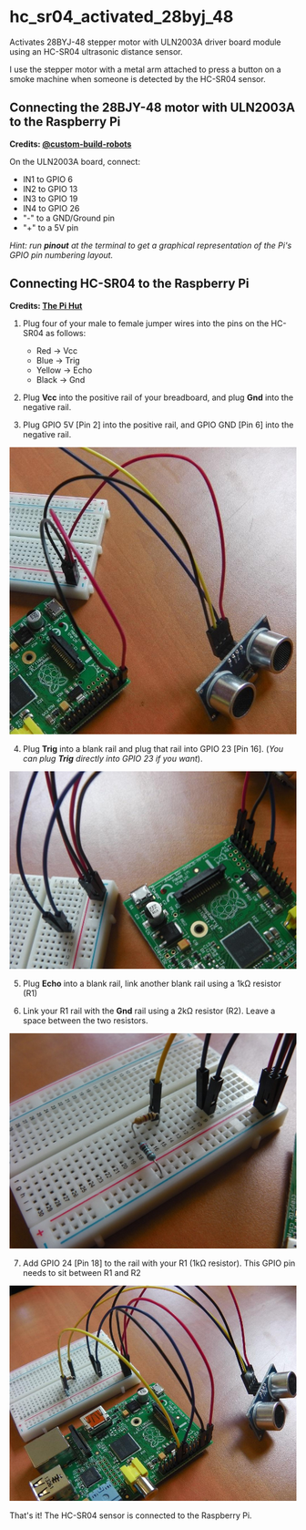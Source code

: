 # hc_sr04_activated_28byj_48
Activates 28BYJ-48 stepper motor with ULN2003A driver board module using an HC-SR04 ultrasonic distance sensor. 

I use the stepper motor with a metal arm attached to press a button on a smoke machine when someone is detected by the HC-SR04 sensor.

## Connecting the 28BJY-48 motor with ULN2003A to the Raspberry Pi
**Credits: [@custom-build-robots](https://github.com/custom-build-robots/Stepper-motor-28BYJ-48-Raspberry-Pi/commit/d8f6b5f3ee4d6b22d3fe40d81d0be09287c97c89)**

On the ULN2003A board, connect:
- IN1 to GPIO 6
- IN2 to GPIO 13
- IN3 to GPIO 19
- IN4 to GPIO 26
- "-" to a GND/Ground pin
- "+" to a 5V pin

*Hint: run **pinout** at the terminal to get a graphical representation of the Pi's GPIO pin numbering layout.*

## Connecting HC-SR04 to the Raspberry Pi
**Credits: [The Pi Hut](https://thepihut.com/blogs/raspberry-pi-tutorials/hc-sr04-ultrasonic-range-sensor-on-the-raspberry-pi)**

1. Plug four of your male to female jumper wires into the pins on the HC-SR04 as follows:
   - Red -> Vcc
   - Blue -> Trig
   - Yellow -> Echo
   - Black -> Gnd

2. Plug **Vcc** into the positive rail of your breadboard, and plug **Gnd** into the negative rail.

3. Plug GPIO 5V [Pin 2] into the positive rail, and GPIO GND [Pin 6] into the negative rail.

![Alt text](https://github.com/frankenwino/hc_sr04_activated_28byj_48/raw/master/hc_sr04_activated_28byj_48/images/3.%20hc-sr04-tut-4_1024x1024.jpg)

4. Plug **Trig** into a blank rail and plug that rail into GPIO 23 [Pin 16]. (*You can plug **Trig** directly into GPIO 23 if you want*).

![Alt text](https://github.com/frankenwino/hc_sr04_activated_28byj_48/raw/master/hc_sr04_activated_28byj_48/images/4.%20hc-sr04-tut-5_1024x1024.jpg)

5. Plug **Echo** into a blank rail, link another blank rail using a 1kΩ resistor (R1)

6. Link your R1 rail with the **Gnd** rail using a 2kΩ resistor (R2). Leave a space between the two resistors.

![Alt text](https://github.com/frankenwino/hc_sr04_activated_28byj_48/raw/master/hc_sr04_activated_28byj_48/images/6.%20hc-sr04-tut-6_1024x1024.jpg)

7. Add GPIO 24 [Pin 18] to the rail with your R1 (1kΩ resistor). This GPIO pin needs to sit between R1 and R2

![Alt text](https://github.com/frankenwino/hc_sr04_activated_28byj_48/raw/master/hc_sr04_activated_28byj_48/images/8.%20hc-sr04-tut-8_1024x1024.jpg)

That's it! The HC-SR04 sensor is connected to the Raspberry Pi.
